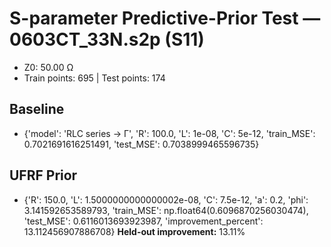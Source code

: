 # S-parameter Predictive-Prior Test — 0603CT_33N.s2p (S11)
- Z0: 50.00 Ω
- Train points: 695  |  Test points: 174

## Baseline
- {'model': 'RLC series -> Γ', 'R': 100.0, 'L': 1e-08, 'C': 5e-12, 'train_MSE': 0.7021691616251491, 'test_MSE': 0.7038999465596735}

## UFRF Prior
- {'R': 150.0, 'L': 1.5000000000000002e-08, 'C': 7.5e-12, 'a': 0.2, 'phi': 3.141592653589793, 'train_MSE': np.float64(0.6096870256030474), 'test_MSE': 0.6116013693923987, 'improvement_percent': 13.112456907886708}
**Held-out improvement:** 13.11%